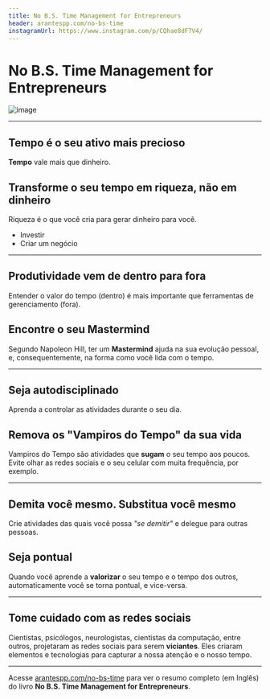 ```yaml
---
title: No B.S. Time Management for Entrepreneurs
header: arantespp.com/no-bs-time
instagramUrl: https://www.instagram.com/p/CQhae8dF7V4/
---
```


# No B.S. Time Management for Entrepreneurs

![image](https://arantespp.com/images/books/no-b-s-time-management-for-entrepreneurs.jpg)

---

## Tempo é o seu ativo mais precioso

**Tempo** vale mais que dinheiro.

## Transforme o seu tempo em riqueza, não em dinheiro

Riqueza é o que você cria para gerar dinheiro para você.

- Investir
- Criar um negócio

---

## Produtividade vem de dentro para fora

Entender o valor do tempo (dentro) é mais importante que ferramentas de gerenciamento (fora).

## Encontre o seu Mastermind

Segundo Napoleon Hill, ter um **Mastermind** ajuda na sua evolução pessoal, e, consequentemente, na forma como você lida com o tempo.

---

## Seja autodisciplinado

Aprenda a controlar as atividades durante o seu dia.

## Remova os "Vampiros do Tempo" da sua vida

Vampiros do Tempo são atividades que **sugam** o seu tempo aos poucos. Evite olhar as redes sociais e o seu celular com muita frequência, por exemplo.

---

## Demita você mesmo. Substitua você mesmo

Crie atividades das quais você possa _"se demitir"_ e delegue para outras pessoas.

## Seja pontual

Quando você aprende a **valorizar** o seu tempo e o tempo dos outros, automaticamente você se torna pontual, e vice-versa.

---

## Tome cuidado com as redes sociais

Cientistas, psicólogos, neurologistas, cientistas da computação, entre outros, projetaram as redes sociais para serem **viciantes**. Eles criaram elementos e tecnologias para capturar a nossa atenção e o nosso tempo.

---

Acesse [arantespp.com/no-bs-time](https://arantespp.com/no-bs-time) para ver o resumo completo (em Inglês) do livro **No B.S. Time Management for Entrepreneurs**.
